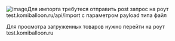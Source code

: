 ![image](https://github.com/chesnokVahuka/test-import/assets/49101262/b227246c-9a29-4960-a48a-c8d0d600d905)Для импорта требутеся отправить post запрос на роут test.komiballoon.ru/api/import с параметром payload типа файл

Для просмотра загруженных товаров нужно перейти на роут test.komiballoon.ru 
